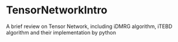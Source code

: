 # TensorNetworkIntro
A brief review on Tensor Network, including iDMRG algorithm, iTEBD algorithm and their implementation by python
